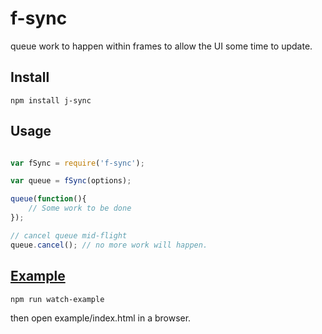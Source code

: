 # f-sync

queue work to happen within frames to allow the UI some time to update.

## Install

```
npm install j-sync
```

## Usage

```javascript

var fSync = require('f-sync');

var queue = fSync(options);

queue(function(){
    // Some work to be done
});

// cancel queue mid-flight
queue.cancel(); // no more work will happen.

```

## [Example](https://rawgithub.com/KoryNunn/f-sync/master/example/index.html)

```
npm run watch-example
```

then open example/index.html in a browser.